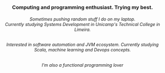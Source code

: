 <h3 align="center">Computing and programming enthusiast. Trying my best.</h3>
<h6 align="center">Sometimes pushing random stuff I do on my laptop.<br>Currently studying Systems Development in Unicamp's Technical College in Limeira.</h6>
<h6 align="center">Interested in software automation and JVM ecosystem. Currently studying Scala, machine learning and Devops concepts.</h6>
<h6 align="center">I'm also a functional programming lover</h6>

<!--
**threadlly/threadlly** is a ✨ _special_ ✨ repository because its `README.md` (this file) appears on your GitHub profile.



Here are some ideas to get you started:

- 🔭 I’m currently working on ...
- 🌱 I’m currently learning ...
- 👯 I’m looking to collaborate on ...
- 🤔 I’m looking for help with ...
- 💬 Ask me about ...
- 📫 How to reach me: ...
- 😄 Pronouns: ...
- ⚡ Fun fact: ...
-->
